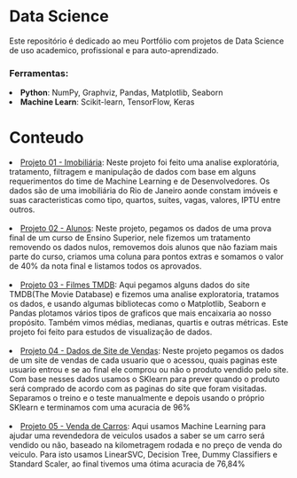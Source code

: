 # Data Science
Este repositório é dedicado ao meu Portfólio com projetos de Data Science de uso academico, profissional e para auto-aprendizado.

### Ferramentas:
<li><strong>Python</strong>: NumPy, Graphviz, Pandas, Matplotlib, Seaborn</li>
<li><strong>Machine Learn</strong>: Scikit-learn, TensorFlow, Keras</li>

# Conteudo
<li><a href="https://github.com/leoventura44/Data-Science/blob/main/Imobiliaria.ipynb">Projeto 01 - Imobiliária</a>: Neste projeto foi feito uma analise exploratória, tratamento, filtragem e manipulação de dados com base em alguns requerimentos do time de Machine Learning e de Desenvolvedores. Os dados são de uma imobiliária do Rio de Janeiro aonde constam imóveis e suas caracteristicas como tipo, quartos, suites, vagas, valores, IPTU entre outros.</li>
<br>
<li><a href="https://github.com/leoventura44/Data-Science/blob/main/Alunos.ipynb">Projeto 02 - Alunos</a>: Neste projeto, pegamos os dados de uma prova final de um curso de Ensino Superior, nele fizemos um tratamento removendo os dados nulos, removemos dois alunos que não faziam mais parte do curso, criamos uma coluna para pontos extras e somamos o valor de 40% da nota final e listamos todos os aprovados.</li>
<br>
<li><a href="https://github.com/leoventura44/Data-Science/blob/main/Filmes_TMDB.ipynb">Projeto 03 - Filmes TMDB</a>: Aqui pegamos alguns dados do site TMDB(The Movie Database) e fizemos uma analise exploratoria, tratamos os dados, e usando algumas bibliotecas como o Matplotlib, Seaborn e Pandas plotamos vários tipos de graficos que mais encaixaria ao nosso propósito. Também vimos médias, medianas, quartis e outras métricas. Este projeto foi feito para estudos de visualização de dados.</li>
<br>
<li><a href="https://github.com/leoventura44/Data-Science/blob/main/Dados_Site.ipynb">Projeto 04 - Dados de Site de Vendas</a>: Neste projeto pegamos os dados de um site de vendas de cada usuario que o acessou, quais paginas este usuario entrou e se ao final ele comprou ou não o produto vendido pelo site. Com base nesses dados usamos o SKlearn para prever quando o produto será comprado de acordo com as paginas do site que foram visitadas. Separamos o treino e o teste manualmente e depois usando o próprio SKlearn e terminamos com uma acuracia de 96% </li>
<br>
<li><a href="https://github.com/leoventura44/Data-Science/blob/main/Carros_Vendidos.ipynb">Projeto 05 - Venda de Carros</a>: Aqui usamos Machine Learning para ajudar uma revendedora de veiculos usados a saber se um carro será vendido ou não, baseado na kilometragem rodada e no preço de venda do veiculo. Para isto usamos LinearSVC, Decision Tree, Dummy Classifiers e Standard Scaler, ao final tivemos uma ótima acuracia de 76,84% </li>

